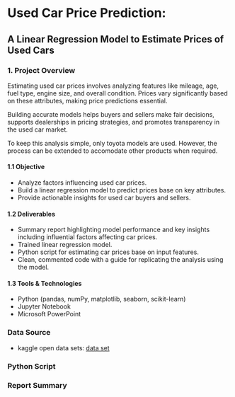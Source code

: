 # Used Car Price Prediction:
## A Linear Regression Model to Estimate Prices of Used Cars

### 1. Project Overview
Estimating used car prices involves analyzing features like mileage, age, fuel type, engine size, and overall condition. Prices vary significantly based on these attributes, making price predictions essential.

Building accurate models helps buyers and sellers make fair decisions, supports dealerships in pricing strategies, and promotes transparency in the used car market.

To keep this analysis simple, only toyota models are used. However, the process can be extended to accomodate other products when required.

#### 1.1 Objective
- Analyze factors influencing used car prices.
- Build a linear regression model to predict prices base on key attributes.
- Provide actionable insights for used car buyers and sellers.

#### 1.2 Deliverables
- Summary report highlighting model performance and key insights including influential factors affecting car prices.
- Trained linear regression model.
- Python script for estimating car prices base on input features.
- Clean, commented code with a guide for replicating the analysis using the model.

#### 1.3 Tools & Technologies
- Python (pandas, numPy, matplotlib, seaborn, scikit-learn)
- Jupyter Notebook
- Microsoft PowerPoint

### Data Source
- kaggle open data sets: [data set](https://www.kaggle.com/datasets/adityadesai13/used-car-dataset-ford-and-mercedes?select=toyota.csv)

### Python Script

### Report Summary


